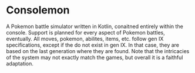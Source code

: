 # Consolemon
A Pokemon battle simulator written in Kotlin, conaitned entirely within the console. Support is planned for every aspect of Pokemon battles, eventually. All moves, pokemon, abilites, items, etc. follow gen IX specifications, except if the do not exist in gen IX. In that case, they are based on the last generation where they are found. Note that the intricacies of the system may not exactly match the games, but overall it is a faithful adaptation.
